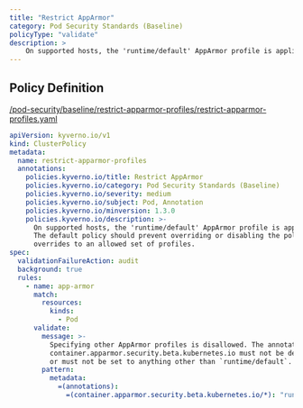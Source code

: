 ```yaml
---
title: "Restrict AppArmor"
category: Pod Security Standards (Baseline)
policyType: "validate"
description: >
    On supported hosts, the 'runtime/default' AppArmor profile is applied by default.  The default policy should prevent overriding or disabling the policy, or restrict  overrides to an allowed set of profiles.
---
```


## Policy Definition
<a href="https://github.com/kyverno/policies/raw/main//pod-security/baseline/restrict-apparmor-profiles/restrict-apparmor-profiles.yaml" target="-blank">/pod-security/baseline/restrict-apparmor-profiles/restrict-apparmor-profiles.yaml</a>

```yaml
apiVersion: kyverno.io/v1
kind: ClusterPolicy
metadata:
  name: restrict-apparmor-profiles
  annotations:
    policies.kyverno.io/title: Restrict AppArmor
    policies.kyverno.io/category: Pod Security Standards (Baseline)
    policies.kyverno.io/severity: medium
    policies.kyverno.io/subject: Pod, Annotation
    policies.kyverno.io/minversion: 1.3.0
    policies.kyverno.io/description: >-
      On supported hosts, the 'runtime/default' AppArmor profile is applied by default. 
      The default policy should prevent overriding or disabling the policy, or restrict 
      overrides to an allowed set of profiles.
spec:
  validationFailureAction: audit
  background: true
  rules:
    - name: app-armor
      match:
        resources:
          kinds:
            - Pod
      validate:
        message: >-
          Specifying other AppArmor profiles is disallowed. The annotation
          container.apparmor.security.beta.kubernetes.io must not be defined,
          or must not be set to anything other than `runtime/default`.
        pattern:
          metadata:
            =(annotations):
              =(container.apparmor.security.beta.kubernetes.io/*): "runtime/default"

```
